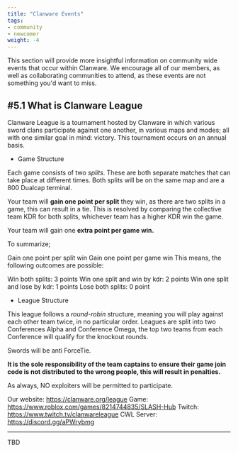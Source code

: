 ```yaml
---
title: "Clanware Events"
tags:
- community
- newcomer
weight: -4
---
```


This section will provide more insightful information on community wide events that occur within Clanware. We encourage all of our members, as well as collaborating communities to attend,  as these events are not something you'd want to miss. 

#5.1 What is Clanware League
---

Clanware League is a tournament hosted by Clanware in which various sword clans participate against one another, in various maps and modes; all with one similar goal in mind: victory. This tournament occurs on an annual basis. 

 - Game Structure 

Each game consists of two *splits*. These are both separate matches that can take place at different times. Both splits will be on the same map and are a 800 Dualcap terminal.

Your team will **gain one point per split** they win, as there are two splits in a game, this can result in a tie. This is resolved by comparing the collective team KDR for both splits, whichever team has a higher KDR win the game.

Your team will gain one **extra point per game win.**

To summarize;

Gain one point per split win
Gain one point per game win
This means, the following outcomes are possible:

Win both splits: 3 points
Win one split and win by kdr: 2 points
Win one split and lose by kdr: 1 points
Lose both splits: 0 point

 - League Structure

This league follows a *round-robin* structure, meaning you will play against each other team twice, in no particular order.
Leagues are split into two Conferences Alpha and Conference Omega, the top two teams from each Conference will qualify for the knockout rounds.

Swords will be anti ForceTie.

**It is the sole responsibility of the team captains to ensure their game join code is not distributed to the wrong people, this will result in penalties.**

As always, NO exploiters will be permitted to participate.

Our website: https://clanware.org/league
Game: https://www.roblox.com/games/8214744835/SLASH-Hub
Twitch: https://www.twitch.tv/clanwareleague
CWL Server: https://discord.gg/aPWrybmg

---
TBD
